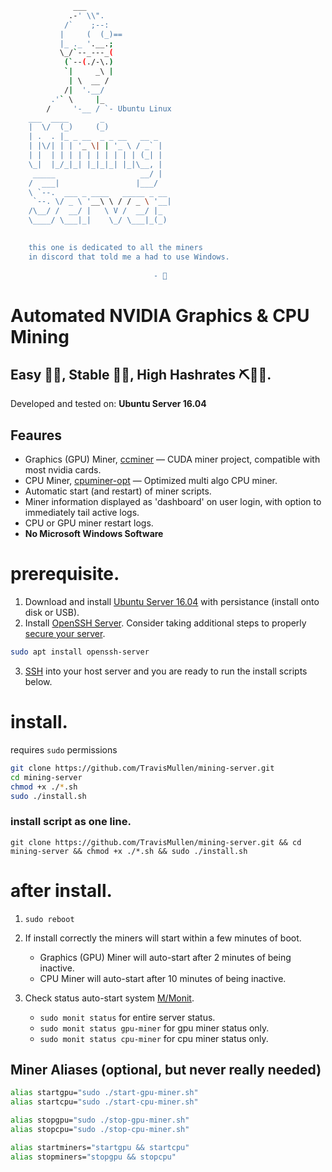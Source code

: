 ```sh
              ___
             .-' \\".
            /`    ;--:
           |     (  (_)==
           |_ ._ '.__.;
           \_/`--_---_(
            (`--(./-\.)
            `|     _\ |
             | \  __ /
            /|  '.__/
         .'` \     |_
        /     '-__ / `- Ubuntu Linux
    ___  ____       _             
    |  \/  (_)     (_)            
    | .  . |_ _ __  _ _ __   __ _ 
    | |\/| | | '_ \| | '_ \ / _` |
    | |  | | | | | | | | | | (_| |
    \_|  |_/_|_| |_|_|_| |_|\__, |
     _____                   __/ |
    /  ___|                 |___/ 
    \ `--.  ___ _ ____   _____ _ __ 
     `--. \/ _ \ '__\ \ / / _ \ '__|
    /\__/ /  __/ |   \ V /  __/ |_  
    \____/ \___|_|    \_/ \___|_(_) 
                                

    this one is dedicated to all the miners
    in discord that told me a had to use Windows.
                                 
                                - 🖕


```
# Automated NVIDIA Graphics & CPU Mining
## Easy 💁‍♀️, Stable 🏋️‍♀️, High Hashrates ⛏🚀🌝.

Developed and tested on: **Ubuntu Server 16.04**

## Feaures
- Graphics (GPU) Miner, [ccminer](https://github.com/tpruvot/ccminer) &mdash; CUDA miner project, compatible with most nvidia cards.
- CPU Miner, [cpuminer-opt](https://github.com/JayDDee/cpuminer-opt) &mdash; Optimized multi algo CPU miner.
- Automatic start (and restart) of miner scripts.
- Miner information displayed as 'dashboard' on user login, with option to immediately tail active logs.
- CPU or GPU miner restart logs.
- **No Microsoft Windows Software**

# prerequisite.
1. Download and install [Ubuntu Server 16.04](http://releases.ubuntu.com/16.04.4/ubuntu-16.04.4-server-amd64.iso) with persistance (install onto disk or USB).
2. Install [OpenSSH Server](https://help.ubuntu.com/lts/serverguide/openssh-server.html). Consider taking additional steps to properly [secure your server](https://www.linode.com/docs/security/securing-your-server/).
```sh
sudo apt install openssh-server
``` 
3. [SSH](https://www.digitalocean.com/community/tutorials/how-to-use-ssh-to-connect-to-a-remote-server-in-ubuntu) into your host server and you are ready to run the install scripts below.

# install.
requires `sudo` permissions

```sh 
git clone https://github.com/TravisMullen/mining-server.git
cd mining-server
chmod +x ./*.sh
sudo ./install.sh 
```
### install script as one line.
`git clone https://github.com/TravisMullen/mining-server.git && cd mining-server && chmod +x ./*.sh && sudo ./install.sh `


# after install.

1. `sudo reboot` 
2. If install correctly the miners will start within a few minutes of boot.
    - Graphics (GPU) Miner will auto-start after 2 minutes of being inactive.
    - CPU Miner will auto-start after 10 minutes of being inactive.

3. Check status auto-start system [M/Monit](https://mmonit.com/). 
    - `sudo monit status` for entire server status.
    - `sudo monit status gpu-miner` for gpu miner status only.
    - `sudo monit status cpu-miner` for cpu miner status only.

## Miner Aliases (optional, but never really needed)

```bash
alias startgpu="sudo ./start-gpu-miner.sh"
alias startcpu="sudo ./start-cpu-miner.sh"

alias stopgpu="sudo ./stop-gpu-miner.sh"
alias stopcpu="sudo ./stop-cpu-miner.sh"

alias startminers="startgpu && startcpu"
alias stopminers="stopgpu && stopcpu"
```